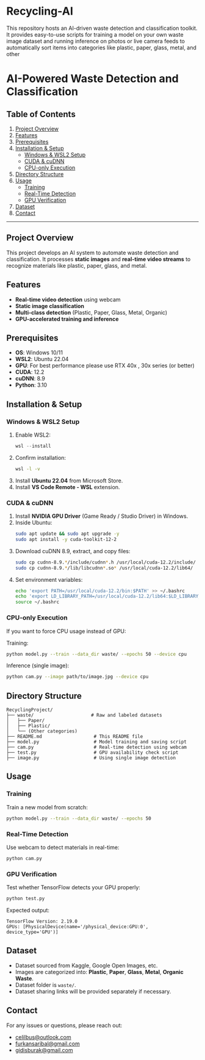 # Recycling-AI
This repository hosts an AI-driven waste detection and classification toolkit. It provides easy-to-use scripts for training a model on your own waste image dataset and running inference on photos or live camera feeds to automatically sort items into categories like plastic, paper, glass, metal, and other

# AI-Powered Waste Detection and Classification

## Table of Contents
1. [Project Overview](#project-overview)  
2. [Features](#features)  
3. [Prerequisites](#prerequisites)  
4. [Installation & Setup](#installation--setup)  
   - [Windows & WSL2 Setup](#windows--wsl2-setup)  
   - [CUDA & cuDNN](#cuda--cudnn)  
   - [CPU-only Execution](#cpu-only-execution)  
5. [Directory Structure](#directory-structure)  
6. [Usage](#usage)  
   - [Training](#training)  
   - [Real-Time Detection](#real-time-detection)  
   - [GPU Verification](#gpu-verification)  
7. [Dataset](#dataset)  
8. [Contact](#contact)

---

## Project Overview
This project develops an AI system to automate waste detection and classification. It processes **static images** and **real-time video streams** to recognize materials like plastic, paper, glass, and metal.

## Features
- **Real-time video detection** using webcam  
- **Static image classification**  
- **Multi-class detection** (Plastic, Paper, Glass, Metal, Organic)  
- **GPU-accelerated training and inference**  

## Prerequisites
- **OS**: Windows 10/11  
- **WSL2**: Ubuntu 22.04  
- **GPU**:  For best performance please use RTX  40x , 30x  series (or better)  
- **CUDA**: 12.2  
- **cuDNN**: 8.9  
- **Python**: 3.10  

## Installation & Setup

### Windows & WSL2 Setup
1. Enable WSL2:
   ```powershell
   wsl --install
   ```
2. Confirm installation:
   ```bash
   wsl -l -v
   ```
3. Install **Ubuntu 22.04** from Microsoft Store.  
4. Install **VS Code Remote - WSL** extension.

### CUDA & cuDNN
1. Install **NVIDIA GPU Driver** (Game Ready / Studio Driver) in Windows.  
2. Inside Ubuntu:
   ```bash
   sudo apt update && sudo apt upgrade -y
   sudo apt install -y cuda-toolkit-12-2
   ```
3. Download cuDNN 8.9, extract, and copy files:
   ```bash
   sudo cp cudnn-8.9.*/include/cudnn*.h /usr/local/cuda-12.2/include/
   sudo cp cudnn-8.9.*/lib/libcudnn*.so* /usr/local/cuda-12.2/lib64/
   ```
4. Set environment variables:
   ```bash
   echo 'export PATH=/usr/local/cuda-12.2/bin:$PATH' >> ~/.bashrc
   echo 'export LD_LIBRARY_PATH=/usr/local/cuda-12.2/lib64:$LD_LIBRARY_PATH' >> ~/.bashrc
   source ~/.bashrc
   ```

### CPU-only Execution
If you want to force CPU usage instead of GPU:

Training:
```bash
python model.py --train --data_dir waste/ --epochs 50 --device cpu
```

Inference (single image):
```bash
python cam.py --image path/to/image.jpg --device cpu
```

## Directory Structure
```
RecyclingProject/
├── waste/                     # Raw and labeled datasets
│   ├── Paper/
│   ├── Plastic/
│   └── (Other categories)
├── README.md                   # This README file
├── model.py                    # Model training and saving script
├── cam.py                      # Real-time detection using webcam
├── test.py                     # GPU availability check script
├── image.py                    # Using single image detection    
```

## Usage

### Training
Train a new model from scratch:
```bash
python model.py --train --data_dir waste/ --epochs 50
```

### Real-Time Detection
Use webcam to detect materials in real-time:
```bash
python cam.py
```

### GPU Verification
Test whether TensorFlow detects your GPU properly:
```bash
python test.py
```
Expected output:
```
TensorFlow Version: 2.19.0
GPUs: [PhysicalDevice(name='/physical_device:GPU:0', device_type='GPU')]
```

## Dataset
- Dataset sourced from Kaggle, Google Open Images, etc.
- Images are categorized into: **Plastic**, **Paper**, **Glass**, **Metal**, **Organic Waste**.
- Dataset folder is `waste/`.  
- Dataset sharing links will be provided separately if necessary.

## Contact
For any issues or questions, please reach out:
- celilbus@outlook.com
- furkansaribal@gmail.com
- gidisburak@gmail.com



